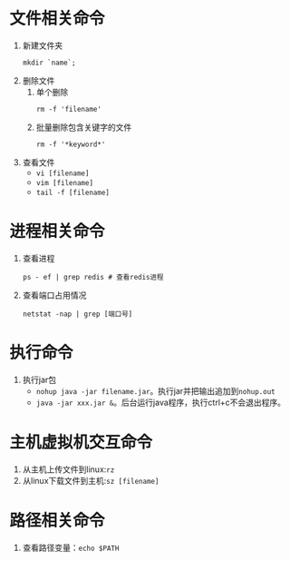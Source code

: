 

# 文件相关命令
1. 新建文件夹
    ```shell
    mkdir `name`;
    ```
2. 删除文件
   1. 单个删除
        ```shell
        rm -f 'filename'
        ```
   2. 批量删除包含关键字的文件
        ```shell
        rm -f '*keyword*'
        ```
3. 查看文件
   - `vi [filename]`
   - `vim [filename]`
   - `tail -f [filename]`


# 进程相关命令
1. 查看进程
    ```shell
    ps - ef | grep redis # 查看redis进程
    ```
2. 查看端口占用情况
    ```shell
    netstat -nap | grep [端口号]
    ```

# 执行命令
1. 执行jar包
    - `nohup java -jar filename.jar`。执行jar并把输出追加到`nohup.out`
    - `java -jar xxx.jar &`。后台运行java程序，执行ctrl+c不会退出程序。


# 主机虚拟机交互命令
1. 从主机上传文件到linux:`rz`
2. 从linux下载文件到主机:`sz [filename]`

# 路径相关命令
1. 查看路径变量：`echo $PATH`